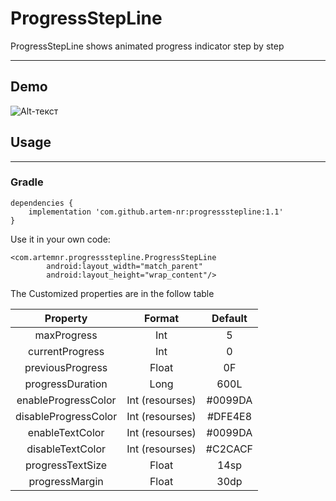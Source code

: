 # ProgressStepLine

ProgressStepLine shows animated progress indicator step by step

____

## Demo

![Alt-текст](https://user-images.githubusercontent.com/35424407/101927649-c72b8600-3be5-11eb-8f29-784c8865f0c0.gif "Img")

## Usage
____

### Gradle

```
dependencies {
    implementation 'com.github.artem-nr:progressstepline:1.1'
}
```

Use it in your own code:

```
<com.artemnr.progressstepline.ProgressStepLine
        android:layout_width="match_parent"
        android:layout_height="wrap_content"/>
```

The Customized properties are in the follow table

| Property | Format | Default |
|:----------------:|:---------:|:----------------:|
| maxProgress | Int | 5 |
| currentProgress | Int | 0 |
| previousProgress | Float | 0F |
| progressDuration | Long | 600L |
| enableProgressColor | Int (resourses) | #0099DA |
| disableProgressColor | Int (resourses) | #DFE4E8 |
| enableTextColor | Int (resourses) | #0099DA |
| disableTextColor | Int (resourses) | #C2CACF |
| progressTextSize | Float | 14sp |
| progressMargin | Float | 30dp |
